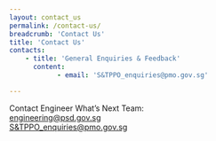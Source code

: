 ```yaml
---
layout: contact_us
permalink: /contact-us/
breadcrumb: 'Contact Us'
title: 'Contact Us'
contacts:
    - title: 'General Enquiries & Feedback'
      content:
            - email: 'S&TPPO_enquiries@pmo.gov.sg'

---
```



Contact Engineer What’s Next Team: 
<br>
<engineering@psd.gov.sg>
<br>
<S&TPPO_enquiries@pmo.gov.sg>
